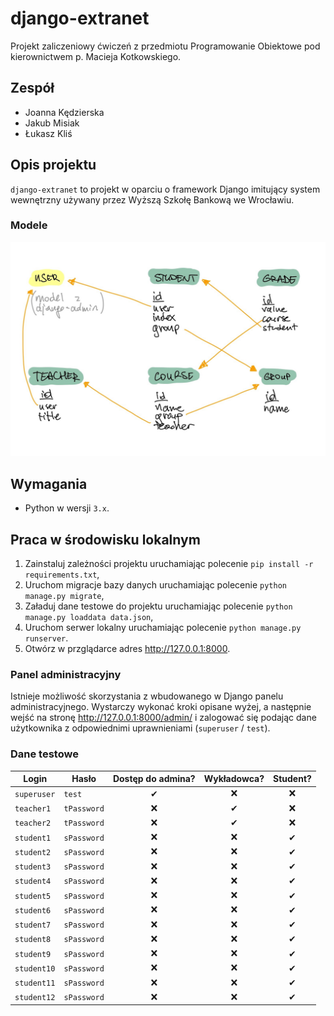 # django-extranet

Projekt zaliczeniowy ćwiczeń z przedmiotu Programowanie Obiektowe pod kierownictwem p. Macieja Kotkowskiego.

## Zespół

- Joanna Kędzierska
- Jakub Misiak
- Łukasz Kliś

## Opis projektu

`django-extranet` to projekt w oparciu o framework Django imitujący system wewnętrzny używany przez Wyższą Szkołę
Bankową we Wrocławiu.

### Modele

![Modele](assets/extranet-modele.jpg)

## Wymagania

- Python w wersji `3.x`.

## Praca w środowisku lokalnym

1. Zainstaluj zależności projektu uruchamiając polecenie `pip install -r requirements.txt`,
1. Uruchom migracje bazy danych uruchamiając polecenie `python manage.py migrate`,
1. Załaduj dane testowe do projektu uruchamiając polecenie `python manage.py loaddata data.json`,
1. Uruchom serwer lokalny uruchamiając polecenie `python manage.py runserver`.
1. Otwórz w przglądarce adres <http://127.0.0.1:8000>.

### Panel administracyjny

Istnieje możliwość skorzystania z wbudowanego w Django panelu administracyjnego. Wystarczy wykonać kroki opisane wyżej,
a następnie wejść na stronę  <http://127.0.0.1:8000/admin/> i zalogować się podając dane użytkownika z odpowiednimi
uprawnieniami (`superuser` / `test`).

### Dane testowe

| Login | Hasło | Dostęp do admina? | Wykładowca? | Student? |
| --- | --- |:---:|:---:|:---:|
| `superuser` | `test` | ✔ | ❌ | ❌ |
| `teacher1` | `tPassword` | ❌ | ✔ | ❌ |
| `teacher2` | `tPassword` | ❌ | ✔ | ❌ |
| `student1` | `sPassword` | ❌ | ❌ | ✔ |
| `student2` | `sPassword` | ❌ | ❌ | ✔ |
| `student3` | `sPassword` | ❌ | ❌ | ✔ |
| `student4` | `sPassword` | ❌ | ❌ | ✔ |
| `student5` | `sPassword` | ❌ | ❌ | ✔ |
| `student6` | `sPassword` | ❌ | ❌ | ✔ |
| `student7` | `sPassword` | ❌ | ❌ | ✔ |
| `student8` | `sPassword` | ❌ | ❌ | ✔ |
| `student9` | `sPassword` | ❌ | ❌ | ✔ |
| `student10` | `sPassword` | ❌ | ❌ | ✔ |
| `student11` | `sPassword` | ❌ | ❌ | ✔ |
| `student12` | `sPassword` | ❌ | ❌ | ✔ |
